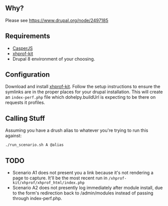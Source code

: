 ## Why?
Please see https://www.drupal.org/node/2497185

## Requirements

* [CasperJS](http://casperjs.readthedocs.org/en/latest/installation.html)
* [xhprof-kit](https://github.com/LionsAd/xhprof-kit)
* Drupal 8 environment of your choosing.

## Configuration

Download and install [xhprof-kit](https://github.com/LionsAd/xhprof-kit). Follow the setup instructions to ensure the symlinks are in the proper places for your drupal installation. This will create an `index-perf.php` file which dohelpy.buildUrl is expecting to be there on requests it profiles.

## Calling Stuff
Assuming you have a drush alias to whatever you're trying to run this against:

```bash
./run_scenario.sh A @alias
```

## TODO

* Scenario A1 does not present you a link because it's not rendering a page to capture. It'll be the most recent run in `/xhprof-kit/xhprof/xhprof_html/index.php`
* Scenario A2 does not presently log immediately after module install, due to the form's redirection back to /admin/modules instead of passing through index-perf.php.
